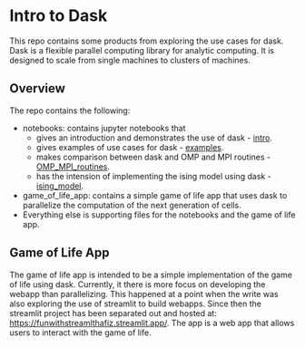 # Intro to Dask

This repo contains some products from exploring the use cases for dask. Dask is a flexible parallel computing library for analytic computing. It is designed to scale from single machines to clusters of machines.

## Overview

The repo contains the following:

- notebooks: contains jupyter notebooks that
  - gives an introduction and demonstrates the use of dask - [intro](notebooks/1.intro.ipynb).
  - gives examples of use cases for dask - [examples](notebooks/2.examples.ipynb).
  - makes comparison between dask and OMP and MPI routines - [OMP_MPI_routines](notebooks/3.OMP_MPI_routines.ipynb.ipynb).
  - has the intension of implementing the ising model using dask - [ising_model](notebooks/Incomplete_Ising_model.ipynb).
- game_of_life_app: contains a simple game of life app that uses dask to parallelize the computation of the next generation of cells.
- Everything else is supporting files for the notebooks and the game of life app.

## Game of Life App

The game of life app is intended to be a simple implementation of the game of life using dask. Currently, it there is more focus on developing the webapp than parallelizing. This happened at a point when the write was also exploring the use of streamlit to build webapps. Since then the streamlit project has been separated out and hosted at: <https://funwithstreamlthafiz.streamlit.app/>. The app is a web app that allows users to interact with the game of life.
